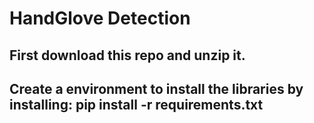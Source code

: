 # HandGlove Detection 

## First download this repo and unzip it.
## Create a environment to install the libraries by installing: pip install -r requirements.txt
## 
